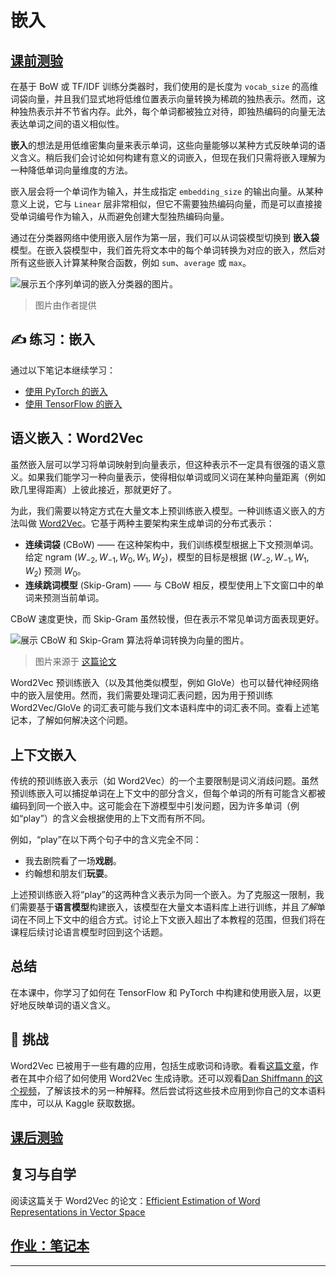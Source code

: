 <!--
CO_OP_TRANSLATOR_METADATA:
{
  "original_hash": "b708c9b85b833864c73c6281f1e6b96e",
  "translation_date": "2025-09-23T12:44:44+00:00",
  "source_file": "lessons/5-NLP/14-Embeddings/README.md",
  "language_code": "zh"
}
-->
# 嵌入

## [课前测验](https://ff-quizzes.netlify.app/en/ai/quiz/27)

在基于 BoW 或 TF/IDF 训练分类器时，我们使用的是长度为 `vocab_size` 的高维词袋向量，并且我们显式地将低维位置表示向量转换为稀疏的独热表示。然而，这种独热表示并不节省内存。此外，每个单词都被独立对待，即独热编码的向量无法表达单词之间的语义相似性。

**嵌入**的想法是用低维密集向量来表示单词，这些向量能够以某种方式反映单词的语义含义。稍后我们会讨论如何构建有意义的词嵌入，但现在我们只需将嵌入理解为一种降低单词向量维度的方法。

嵌入层会将一个单词作为输入，并生成指定 `embedding_size` 的输出向量。从某种意义上说，它与 `Linear` 层非常相似，但它不需要独热编码向量，而是可以直接接受单词编号作为输入，从而避免创建大型独热编码向量。

通过在分类器网络中使用嵌入层作为第一层，我们可以从词袋模型切换到 **嵌入袋** 模型。在嵌入袋模型中，我们首先将文本中的每个单词转换为对应的嵌入，然后对所有这些嵌入计算某种聚合函数，例如 `sum`、`average` 或 `max`。

![展示五个序列单词的嵌入分类器的图片。](../../../../../translated_images/embedding-classifier-example.b77f021a7ee67eeec8e68bfe11636c5b97d6eaa067515a129bfb1d0034b1ac5b.zh.png)

> 图片由作者提供

## ✍️ 练习：嵌入

通过以下笔记本继续学习：
* [使用 PyTorch 的嵌入](EmbeddingsPyTorch.ipynb)
* [使用 TensorFlow 的嵌入](EmbeddingsTF.ipynb)

## 语义嵌入：Word2Vec

虽然嵌入层可以学习将单词映射到向量表示，但这种表示不一定具有很强的语义意义。如果我们能学习一种向量表示，使得相似单词或同义词在某种向量距离（例如欧几里得距离）上彼此接近，那就更好了。

为此，我们需要以特定方式在大量文本上预训练嵌入模型。一种训练语义嵌入的方法叫做 [Word2Vec](https://en.wikipedia.org/wiki/Word2vec)。它基于两种主要架构来生成单词的分布式表示：

 - **连续词袋** (CBoW) —— 在这种架构中，我们训练模型根据上下文预测单词。给定 ngram $(W_{-2},W_{-1},W_0,W_1,W_2)$，模型的目标是根据 $(W_{-2},W_{-1},W_1,W_2)$ 预测 $W_0$。
 - **连续跳词模型** (Skip-Gram) —— 与 CBoW 相反，模型使用上下文窗口中的单词来预测当前单词。

CBoW 速度更快，而 Skip-Gram 虽然较慢，但在表示不常见单词方面表现更好。

![展示 CBoW 和 Skip-Gram 算法将单词转换为向量的图片。](../../../../../translated_images/example-algorithms-for-converting-words-to-vectors.fbe9207a726922f6f0f5de66427e8a6eda63809356114e28fb1fa5f4a83ebda7.zh.png)

> 图片来源于 [这篇论文](https://arxiv.org/pdf/1301.3781.pdf)

Word2Vec 预训练嵌入（以及其他类似模型，例如 GloVe）也可以替代神经网络中的嵌入层使用。然而，我们需要处理词汇表问题，因为用于预训练 Word2Vec/GloVe 的词汇表可能与我们文本语料库中的词汇表不同。查看上述笔记本，了解如何解决这个问题。

## 上下文嵌入

传统的预训练嵌入表示（如 Word2Vec）的一个主要限制是词义消歧问题。虽然预训练嵌入可以捕捉单词在上下文中的部分含义，但每个单词的所有可能含义都被编码到同一个嵌入中。这可能会在下游模型中引发问题，因为许多单词（例如“play”）的含义会根据使用的上下文而有所不同。

例如，“play”在以下两个句子中的含义完全不同：

- 我去剧院看了一场**戏剧**。
- 约翰想和朋友们**玩耍**。

上述预训练嵌入将“play”的这两种含义表示为同一个嵌入。为了克服这一限制，我们需要基于**语言模型**构建嵌入，该模型在大量文本语料库上进行训练，并且*了解*单词在不同上下文中的组合方式。讨论上下文嵌入超出了本教程的范围，但我们将在课程后续讨论语言模型时回到这个话题。

## 总结

在本课中，你学习了如何在 TensorFlow 和 PyTorch 中构建和使用嵌入层，以更好地反映单词的语义含义。

## 🚀 挑战

Word2Vec 已被用于一些有趣的应用，包括生成歌词和诗歌。看看[这篇文章](https://www.politetype.com/blog/word2vec-color-poems)，作者在其中介绍了如何使用 Word2Vec 生成诗歌。还可以观看[Dan Shiffmann 的这个视频](https://www.youtube.com/watch?v=LSS_bos_TPI&ab_channel=TheCodingTrain)，了解该技术的另一种解释。然后尝试将这些技术应用到你自己的文本语料库中，可以从 Kaggle 获取数据。

## [课后测验](https://ff-quizzes.netlify.app/en/ai/quiz/28)

## 复习与自学

阅读这篇关于 Word2Vec 的论文：[Efficient Estimation of Word Representations in Vector Space](https://arxiv.org/pdf/1301.3781.pdf)

## [作业：笔记本](assignment.md)

---

